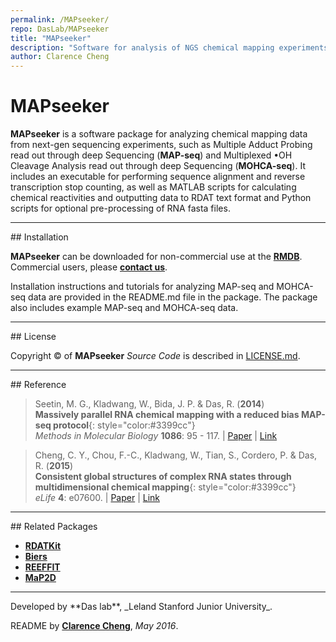 ```yaml
---
permalink: /MAPseeker/
repo: DasLab/MAPseeker
title: "MAPseeker"
description: "Software for analysis of NGS chemical mapping experiments"
author: Clarence Cheng
---
```


# MAPseeker

**MAPseeker** is a software package for analyzing chemical mapping data from next-gen sequencing experiments, such as Multiple Adduct Probing read out through deep Sequencing (**MAP-seq**) and Multiplexed •OH Cleavage Analysis read out through deep Sequencing (**MOHCA-seq**).
It includes an executable for performing sequence alignment and reverse transcription stop counting, as well as MATLAB scripts for calculating chemical reactivities and outputting data to RDAT text format and Python scripts for optional pre-processing of RNA fasta files.

<hr/>
## Installation

**MAPseeker** can be downloaded for non-commercial use at the [**RMDB**](https://rmdb.stanford.edu/tools/). Commercial users, please [**contact us**](https://rmdb.stanford.edu/help/about/#contact).

Installation instructions and tutorials for analyzing MAP-seq and MOHCA-seq data are provided in the README.md file in the package. The package also includes example MAP-seq and MOHCA-seq data.

<hr/>
## License

Copyright &copy; of **MAPseeker** _Source Code_ is described in [LICENSE.md](https://github.com/DasLab/MAPseeker/blob/master/LICENSE.md).

<hr/>
## Reference

>Seetin, M. G., Kladwang, W., Bida, J. P. & Das, R. (**2014**)<br/>
>**Massively parallel RNA chemical mapping with a reduced bias MAP-seq protocol**{: style="color:#3399cc"}<br/>
>*Methods in Molecular Biology* **1086**: 95 - 117. | [Paper](https://daslab.stanford.edu/site_data/pub_pdf/2014_Seetin_MIMB.pdf) | [Link](http://link.springer.com/10.1007/978-1-62703-667-2_6)

>Cheng, C. Y., Chou, F.-C., Kladwang, W., Tian, S., Cordero, P. & Das, R. (**2015**)<br/>
>**Consistent global structures of complex RNA states through multidimensional chemical mapping**{: style="color:#3399cc"}<br/>
>*eLife* **4**: e07600. | [Paper](https://daslab.stanford.edu/site_data/pub_pdf/2015_Cheng_eLife.pdf) | [Link](http://elifesciences.org/content/4/e07600)

<hr/>
## Related Packages

* [**RDATKit**](/RDATKit/)
* [**Biers**](/Biers/)
* [**REEFFIT**](/REEFFIT/)
* [**MaP2D**](/MaP2D/)

<hr/>
Developed by **Das lab**, _Leland Stanford Junior University_.

README by [**Clarence Cheng**](https://github.com/cyucheng), *May 2016*.

